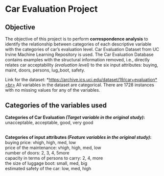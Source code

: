 # Car Evaluation Project

## Objective
The objective of this project is to perform **correspondence analysis** to identify the relationship between categories of each descriptive variable with the categories of car’s evaluation level. Car Evaluation Dataset from UC Irvine Machine Learning Repository is used. The Car Evaluation Database contains examples with the structural information removed, i.e., directly relates car acceptability *(evaluation level)* to the six input attributes: buying, maint, doors, persons, lug_boot, safety.

Link for the dataset: *https://archive.ics.uci.edu/dataset/19/car+evaluation*<br>
All variables in the dataset are categorical. There are 1728 instances with no missing values for any of the variables.

## Categories of the variables used <br>
  **Categories of Car Evaluation *(Target variable in the original study)*:** <br>
  unacceptable, acceptable, good, very good <br><br>

  **Categories of input attributes *(Feature variables in the original study)*:**<br>
  buying price: vhigh, high, med, low<br>
  price of the maintenance: vhigh, high, med, low<br>
  number of doors: 2, 3, 4, 5more<br>
  capacity in terms of persons to carry: 2, 4, more<br>
  the size of luggage boot: small, med, big<br>
  estimated safety of the car: low, med, high
